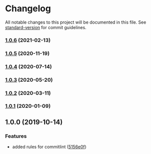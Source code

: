 # Changelog

All notable changes to this project will be documented in this file. See [standard-version](https://github.com/conventional-changelog/standard-version) for commit guidelines.

### [1.0.6](https://github.com/wowvendor/commitlint-config/compare/v1.0.5...v1.0.6) (2021-02-13)

### [1.0.5](https://github.com/wowvendor/commitlint-config/compare/v1.0.4...v1.0.5) (2020-11-19)

### [1.0.4](https://github.com/wowvendor/commitlint-config/compare/v1.0.3...v1.0.4) (2020-07-14)

### [1.0.3](https://github.com/wowvendor/commitlint-config/compare/v1.0.2...v1.0.3) (2020-05-20)

### [1.0.2](https://github.com/wowvendor/commitlint-config/compare/v1.0.1...v1.0.2) (2020-03-11)

### [1.0.1](https://github.com/wowvendor/commitlint-config/compare/v1.0.0...v1.0.1) (2020-01-09)

## 1.0.0 (2019-10-14)

### Features

- added rules for commitlint
  ([5156e0f](https://github.com/wowvendor/commitlint-config/commit/5156e0f0deffc9b86200b47bcf507c14d7501a24))
